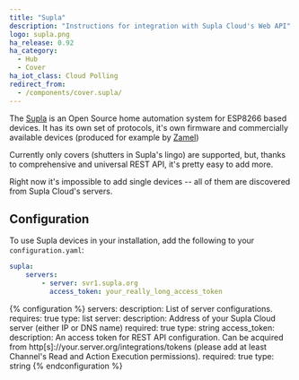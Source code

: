 ```yaml
---
title: "Supla"
description: "Instructions for integration with Supla Cloud's Web API"
logo: supla.png
ha_release: 0.92
ha_category:
  - Hub
  - Cover
ha_iot_class: Cloud Polling
redirect_from:
  - /components/cover.supla/
---
```


The [Supla](http://supla.org) is an Open Source home automation system for ESP8266 based devices. It has its own set of protocols, it's own firmware and commercially available devices (produced for example by [Zamel](https://supla.zamel.pl/))

Currently only covers (shutters in Supla's lingo) are supported, but, thanks to comprehensive and universal REST API, it's pretty easy to add more.

Right now it's impossible to add single devices -- all of them are discovered from
Supla Cloud's servers.

## Configuration

To use Supla devices in your installation, add the following to your `configuration.yaml`:

```yaml
supla:
    servers:
        - server: svr1.supla.org
          access_token: your_really_long_access_token
```

{% configuration %}
servers:
  description: List of server configurations.
  requires: true
  type: list
server:
  description: Address of your Supla Cloud server (either IP or DNS name)
  required: true
  type: string
access_token:
  description:
    An access token for REST API configuration. Can be acquired from
    http[s]://your.server.org/integrations/tokens (please add at least Channel's Read and Action Execution permissions).
  required: true
  type: string
{% endconfiguration %}
